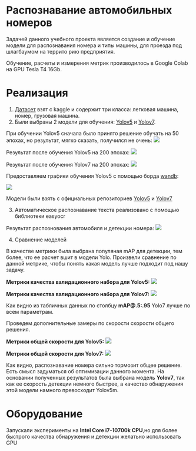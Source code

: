 # Распознавание автомобильных номеров
Задачей данного учебного проекта является создание и обучение модели для распознавания номера и типы машины, для проезда под шлагбаумом на террито рию предприятия.

Обучение, расчеты и измерения метрик производилось в Google Colab на GPU Tesla T4 16Gb.

# Реализация
1. [Датасет](https://www.kaggle.com/datasets/kirillpribludenko/number-plates-50-russain-50-others) взят с kaggle и содержит три класса: легковая машина, номер, грузовая машина.
2.  Были выбраны 2 модели для обучения: [Yolov5](https://github.com/jvSett/Car_Plates/blob/main/YoloV5_V_1.ipynb) и [Yolov7](https://github.com/jvSett/Car_Plates/blob/main/YoloV7_V_1.ipynb).

При обучении Yolov5 сначала было принято решение обучать на 50 эпохах, но результат, мягко сказать, получился не очень:
![](https://github.com/jvSett/Car_Plates/blob/main/images/50_epoch.jpg)


Результат после обучения Yolov5 на 200 эпохах:
![](https://github.com/jvSett/Car_Plates/blob/main/images/200_epoch.jpg)

Результат после обучения Yolov7 на 200 эпохах:
![](https://github.com/jvSett/Car_Plates/blob/main/images/200_yolov7.jpg)

Предоставляем графики обучения Yolov5 с помощью борда [wandb](wandb.ai):

![](https://github.com/jvSett/Car_Plates/blob/main/images/model_graphs.jpg)

Модели были взять с официальных репозиториев [Yolov5](https://github.com/ultralytics/yolov5) и [Yolov7](https://github.com/WongKinYiu/yolov7)

3. Автоматическое распознавание текста реализовано с помощью библиотеки easyocr 

Результат распознования автомобиля и детекции номера:
![](https://github.com/jvSett/Car_Plates/blob/main/images/check-result1.jpg)

4. Сравнение моделей

В качестве метрики была выбрана популяная mAP для детекции, тем более, что ее расчет вшит в модели Yolo. Произвели сравнение по данной метрике, чтобы понять какая модель лучше подходит под нашу задачу.

**Метрики качества валидационного набора для Yolov5:**
![](https://github.com/jvSett/Car_Plates/blob/main/images/%D0%9C%D0%B5%D1%82%D1%80%D0%B8%D0%BA%D0%B8_Yolov5.jpg)

**Метрики качества валидационного набора для Yolov7:**
![](https://github.com/jvSett/Car_Plates/blob/main/images/%D0%9C%D0%B5%D1%82%D1%80%D0%B8%D0%BA%D0%B8_Yolov7.jpg)

Как видно из табличных данных по столбцу **mAP@.5:.95** Yolo7 лучше по всем параметрам.

Проведем дополнительные замеры по скорости скорости общего решения.

**Метрики общей скорости для Yolov5:**
![](https://github.com/jvSett/Car_Plates/blob/main/images/YoloV5_total.jpg)

**Метрики общей скорости для Yolov7:**
![](https://github.com/jvSett/Car_Plates/blob/main/images/Yolov7_total_S.jpg)

Как видно, распознавание номера сильно тормозит общее решение. Есть смысл задуматься об оптимизации данного момента.
На основании полученных результатов была выбрана модель **Yolov7**, так как ее скорость детекции немного быстрее, а качество обнаружения этой модели намного превосходит Yolov5m.

# Оборудование
Запускали эксперименты на **Intel Core i7-10700k CPU**,но для более быстрого качества обнаружения и детекции желатьно использовать GPU  

